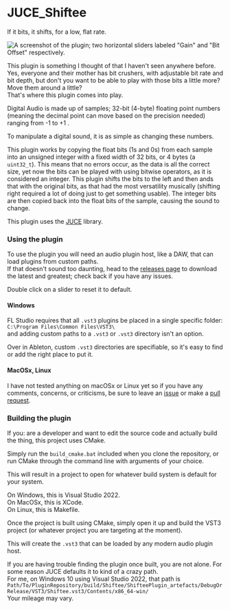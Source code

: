 # JUCE_Shiftee
 If it bits, it shifts, for a low, flat rate.
 
 ![A screenshot of the plugin; two horizontal sliders labeled "Gain" and "Bit Offset" respectively.](https://i.imgur.com/zHtT0Nh.png)
 
This plugin is something I thought of that I haven't seen anywhere before. Yes, everyone and their mother has bit crushers, with adjustable bit rate and bit depth, but don't you want to be able to play with those bits a little more? Move them around a little? \
That's where this plugin comes into play.

Digital Audio is made up of samples; 32-bit (4-byte) floating point numbers (meaning the decimal point can move based on the precision needed) ranging from -1 to +1 .

To manipulate a digital sound, it is as simple as changing these numbers.

This plugin works by copying the float bits (1s and 0s) from each sample into an unsigned integer with a fixed width of 32 bits, or 4 bytes (a `uint32_t`). This means that no errors occur, as the data is all the correct size, yet now the bits can be played with using bitwise operators, as it is considered an integer. This plugin shifts the bits to the left and then ands that with the original bits, as that had the most versatility musically (shifting right required a lot of doing just to get something usable). The integer bits are then copied back into the float bits of the sample, causing the sound to change.

This plugin uses the [JUCE](https://github.com/juce-framework/JUCE) library.

### Using the plugin
To use the plugin you will need an audio plugin host, like a DAW, that can load plugins from custom paths. \
If that doesn't sound too daunting, head to the [releases page](https://github.com/LensPlaysGames/Shiftee/releases) to download the latest and greatest; check back if you have any issues.

Double click on a slider to reset it to default.

#### Windows
FL Studio requires that all `.vst3` plugins be placed in a single specific folder: \
`C:\Program Files\Common Files\VST3\` \
and adding custom paths to a `.vst3` or `.vst3` directory isn't an option. 

Over in Ableton, custom `.vst3` directories are specifiable, so it's easy to find or add the right place to put it.

#### MacOSx, Linux
I have not tested anything on macOSx or Linux yet so if you have any comments, concerns, or criticisms, be sure to leave an [issue](https://github.com/LensPlaysGames/Shiftee/issues) or make a [pull request](https://github.com/LensPlaysGames/Shiftee/pulls).

### Building the plugin
If you: are a developer and want to edit the source code and actually build the thing, this project uses CMake.

Simply run the `build_cmake.bat` included when you clone the repository, or run CMake through the command line with arguments of your choice.

This will result in a project to open for whatever build system is default for your system. 

On Windows, this is Visual Studio 2022. \
On MacOSx, this is XCode. \
On Linux, this is Makefile.

Once the project is built using CMake, simply open it up and build the VST3 project (or whatever project you are targeting at the moment).

This will create the `.vst3` that can be loaded by any modern audio plugin host.

If you are having trouble finding the plugin once built, you are not alone. For some reason JUCE defaults it to kind of a crazy path. \
For me, on Windows 10 using Visual Studio 2022, that path is `Path/To/PluginRepository/build/Shiftee/ShifteePlugin_artefacts/DebugOrRelease/VST3/Shiftee.vst3/Contents/x86_64-win/` \
Your mileage may vary.